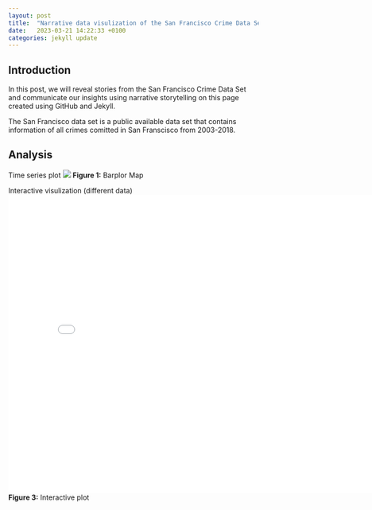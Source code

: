 ```yaml
---
layout: post
title:  "Narrative data visulization of the San Francisco Crime Data Set"
date:   2023-03-21 14:22:33 +0100
categories: jekyll update
---
```


## Introduction
In this post, we will reveal stories from the San Francisco Crime Data Set and communicate our insights using narrative storytelling on this page created using GitHub and Jekyll. 

The San Francisco data set is a public available data set that contains information of all crimes comitted in San Franscisco from 2003-2018. 


## Analysis

Time series plot
<img src="{{site.baseurl}}/assets/images/barplot.png">
**Figure 1:** Barplor
Map

Interactive visulization (different data)
<embed 
       type="text/html" 
       src="{{site.baseurl}}/assets/images/bokehfigure.html"
       width="800"
       height="600"
       >
</embed>
**Figure 3:** Interactive plot


